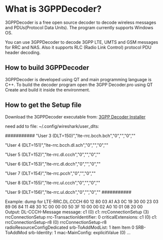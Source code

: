 What is 3GPPDecoder?
=====================

3GPPDecoder is a free open source decoder to decode wireless messages and PDUs(Protocol Data Units). The program currently supports Windows OS.

You can use 3GPPDecoder to decode 3GPP LTE, UMTS and GSM messages for RRC and NAS. Also it supports RLC (Radio Link Control) protocol PDU header decoding.

## How to build 3GPPDecoder

3GPPDecoder is developed using QT and main programming language is C++. To build the decoder program open the 3GPP Decoder.pro using QT Create and build it inside the environment.

## How to get the Setup file

Download the 3GPPDecoder executable from: [3GPP Decoder Installer](http://www.3glteinfo.com/3gpp-decoder/)

need add to file: ~/.config/wireshark/user_dlts:

###########
"User 3 (DLT=150)","lte-rrc.bcch.bch","0","","0",""

"User 4 (DLT=151)","lte-rrc.bcch.dl.sch","0","","0",""

"User 5 (DLT=152)","lte-rrc.dl.ccch","0","","0",""

"User 6 (DLT=153)","lte-rrc.dl.dcch","0","","0",""

"User 7 (DLT=154)","lte-rrc.pcch","0","","0",""

"User 8 (DLT=155)","lte-rrc.ul.ccch","0","","0",""

"User 9 (DLT=156)","lte-rrc.ul.dcch","0","","0","" 
###########

Example:
dump for LTE-RRC.DL.CCCH
60 12 80 03 A1 A3 0C 19 30 00 23 03 89 06 84 11 48 30 1C 00 00 00 50 3F 10 00 00 02 A0 10 01 08 20 00
Output:
DL-CCCH-Message
    message: c1 (0)
        c1: rrcConnectionSetup (3)
            rrcConnectionSetup
                rrc-TransactionIdentifier: 0
                criticalExtensions: c1 (0)
                    c1: rrcConnectionSetup-r8 (0)
                        rrcConnectionSetup-r8
                            radioResourceConfigDedicated
                                srb-ToAddModList: 1 item
                                    Item 0
                                        SRB-ToAddMod
                                            srb-Identity: 1
                                mac-MainConfig: explicitValue (0)
...
